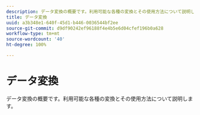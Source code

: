 ```yaml
---
description: データ変換の概要です。利用可能な各種の変換とその使用方法について説明します。
title: データ変換
uuid: a3b348e1-640f-45d1-b446-0036544bf2ee
source-git-commit: d9df90242ef96188f4e4b5e6d04cfef196b0a628
workflow-type: tm+mt
source-wordcount: '40'
ht-degree: 100%

---
```



# データ変換

データ変換の概要です。利用可能な各種の変換とその使用方法について説明します。
